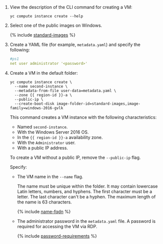 1. View the description of the CLI command for creating a VM:

   ```
   yc compute instance create --help
   ```

1. Select one of the public images on Windows.

   {% include [standard-images](../../_includes/standard-images.md) %}

1. Create a YAML file (for example, `metadata.yaml`) and specify the following:

   ```yaml
   #ps1
   net user administrator '<password>'
   ```

1. Create a VM in the default folder:

   ```
   yc compute instance create \
     --name second-instance \
     --metadata-from-file user-data=metadata.yaml \
     --zone {{ region-id }}-a \
     --public-ip \
     --create-boot-disk image-folder-id=standard-images,image-family=windows-2016-gvlk
   ```

   This command creates a VM instance with the following characteristics:

   - Named `second-instance`.
   - With the Windows Server 2016 OS.
   - In the `{{ region-id }}-a` availability zone.
   - With the `Administrator` user.
   - With a public IP address.

   To create a VM without a public IP, remove the `--public-ip` flag.

   Specify:

   - The VM name in the `--name` flag.

      The name must be unique within the folder. It may contain lowercase Latin letters, numbers, and hyphens. The first character must be a letter. The last character can't be a hyphen. The maximum length of the name is 63 characters.

      {% include [name-fqdn](../../_includes/compute/name-fqdn.md) %}

   - The administrator password in the `metadata.yaml` file. A password is required for accessing the VM via RDP.

      {% include [password-requirements](../../_includes/compute/password-requirements.md) %}


